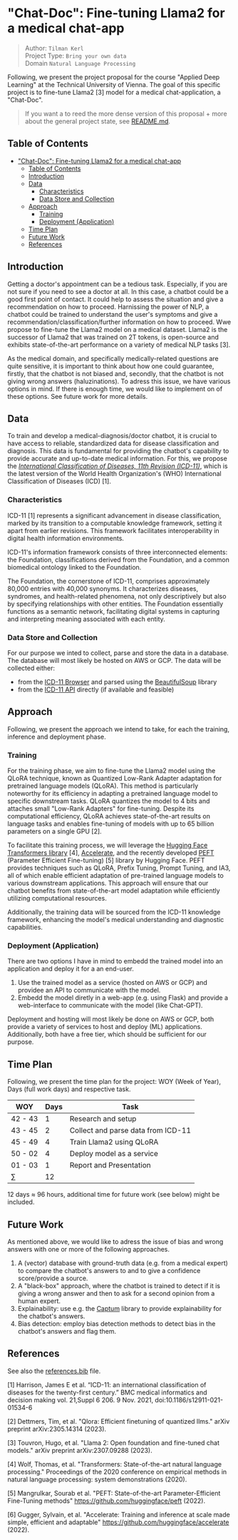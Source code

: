 # "Chat-Doc": Fine-tuning Llama2 for a medical chat-app

> Author: `Tilman Kerl` <br>
> Project Type: `Bring your own data` <br>
> Domain `Natural Language Processing`


Following, we present the project proposal for the course "Applied Deep Learning" at the Technical University of Vienna.
The goal of this specific project is to fine-tune Llama2 [3] model for a medical chat-application, a "Chat-Doc".

> If you want a to reed the more dense version of this proposal + more about the general project state, see [README.md](https://github.com/MisterXY89/chat-doc).

## Table of Contents
<!-- TOC depthFrom:2 depthTo:6 withLinks:1 updateOnSave:1 orderedList:0 -->
- ["Chat-Doc": Fine-tuning Llama2 for a medical chat-app](#chat-doc-fine-tuning-llama2-for-a-medical-chat-app)
  - [Table of Contents](#table-of-contents)
  - [Introduction](#introduction)
  - [Data](#data)
    - [Characteristics](#characteristics)
    - [Data Store and Collection](#data-store-and-collection)
  - [Approach](#approach)
    - [Training](#training)
    - [Deployment (Application)](#deployment-application)
  - [Time Plan](#time-plan)
  - [Future Work](#future-work)
  - [References](#references)

## Introduction
<!-- why the idea-->
Getting a doctor's appointment can be a tedious task. Especially, if you are not sure if you need to see a doctor at all.
In this case, a chatbot could be a good first point of contact. It could help to assess the situation and give a recommendation on how to proceed.
Harnissing the power of NLP, a chatbot could be trained to understand the user's symptoms and give a recommendation/classification/further information on how to proceed.
Wwe propose to fine-tune the Llama2 model on a medical dataset. Llama2 is the successor of Llama2 that was trained on 2T tokens, is open-source and exhibits state-of-the-art performance on a variety of medical NLP tasks [3].

As the medical domain, and specifically medically-related questions are quite sensitive, it is important to think about how one could guarantee, firstly, that the chatbot is not biased and, secondly, that the chatbot is not giving wrong answers (haluzinations).
To adress this issue, we have various options in mind. If there is enough time, we would like to implement on of these options.
See future work for more details.

## Data
To train and develop a medical-diagnosis/doctor chatbot, it is crucial to have access to reliable, standardized data for disease classification and diagnosis. 
This data is fundamental for providing the chatbot's capability to provide accurate and up-to-date medical information.
For this, we propose the *[International Classification of Diseases, 11th Revision (ICD-11)](https://icd.who.int/browse11/l-m/en)*, which is the latest version of the World Health Organization's (WHO) International Classification of Diseases (ICD) [1].

### Characteristics
ICD-11 [1] represents a significant advancement in disease classification, marked by its transition to a computable knowledge framework, setting it apart from earlier revisions. 
This framework facilitates interoperability in digital health information environments.

ICD-11's information framework consists of three interconnected elements: the Foundation, classifications derived from the Foundation, and a common biomedical ontology linked to the Foundation.

The Foundation, the cornerstone of ICD-11, comprises approximately 80,000 entries with 40,000 synonyms. 
It characterizes diseases, syndromes, and health-related phenomena, not only descriptively but also by specifying relationships with other entities. 
The Foundation essentially functions as a semantic network, facilitating digital systems in capturing and interpreting meaning associated with each entity.


### Data Store and Collection
For our purpose we inted to collect, parse and store the data in a database. The database will most likely be hosted on AWS or GCP.
The data will be collected either:
- from the [ICD-11 Browser](https://icd.who.int/browse11/l-m/en) and parsed using the [BeautifulSoup](https://www.crummy.com/software/BeautifulSoup/bs4/doc/) library
- from the [ICD-11 API](https://icd.who.int/icdapi) directly (if available and feasible)


## Approach
Following, we present the approach we intend to take, for each the training, inference and deployment phase.

### Training
For the training phase, we aim to fine-tune the Llama2 model using the QLoRA technique, known as Quantized Low-Rank Adapter adaptation for pretrained language models (QLoRA). 
This method is particularly noteworthy for its efficiency in adapting a pretrained language model to specific downstream tasks.
QLoRA quantizes the model to 4 bits and attaches small "Low-Rank Adapters" for fine-tuning. 
Despite its computational efficiency, QLoRA achieves state-of-the-art results on language tasks and enables fine-tuning of models with up to 65 billion parameters on a single GPU [2].

To facilitate this training process, we will leverage the [Hugging Face Transformers library](https://huggingface.co/docs/transformers/index) [4], [Accelerate](https://huggingface.co/docs/accelerate/index), and the recently developed [PEFT](https://github.com/huggingface/peft) (Parameter Efficient Fine-tuning) [5] library by Hugging Face. 
PEFT provides techniques such as QLoRA, Prefix Tuning, Prompt Tuning, and IA3, all of which enable efficient adaptation of pre-trained language models to various downstream applications. 
This approach will ensure that our chatbot benefits from state-of-the-art model adaptation while efficiently utilizing computational resources.

Additionally, the training data will be sourced from the ICD-11 knowledge framework, enhancing the model's medical understanding and diagnostic capabilities.

### Deployment (Application)
There are two options I have in mind to embedd the trained model into an application and deploy it for a an end-user.

1. Use the trained model as a service (hosted on AWS or GCP) and providee an API to communicate with the model.
2. Embedd the model diretly in a web-app (e.g. using Flask) and provide a web-interface to communicate with the model (like Chat-GPT).

Deployment and hosting will most likely be done on AWS or GCP, both provide a variety of services to host and deploy (ML) applications. 
Additionally, both have a free tier, which should be sufficient for our purpose.

## Time Plan
Following, we present the time plan for the project: WOY (Week of Year), Days (full work days) and respective task.

| WOY | Days | Task |
| --- | --- | --- |
| 42 - 43 | 1 | Research and setup |
| 43 - 45 | 2 | Collect and parse data from ICD-11 |
| 45 - 49 | 4 | Train Llama2 using QLoRA |
| 50 - 02 | 4 | Deploy model as a service |
| 01 - 03 | 1 | Report and Presentation |
| $\sum$ | 12 |  |

12 days $\approx$ 96 hours, additional time for future work (see below) might be included.

## Future Work
As mentioned above, we would like to adress the issue of bias and wrong answers with one or more of the following approaches.
1. A (vector) database with ground-truth data (e.g. from a medical expert) to compare the chatbot's answers to and to give a confidence score/provide a source.
2. A "black-box" approach, where the chatbot is trained to detect if it is giving a wrong answer and then to ask for a second opinion from a human expert.
3. Explainability: use e.g. the [Captum](https://captum.ai/) library to provide explainability for the chatbot's answers.
4. Bias detection: employ bias detection methods to detect bias in the chatbot's answers and flag them.

## References
See also the [references.bib](./references.bib) file.

[1] Harrison, James E et al. “ICD-11: an international classification of diseases for the twenty-first century.” BMC medical informatics and decision making vol. 21,Suppl 6 206. 9 Nov. 2021, doi:10.1186/s12911-021-01534-6

[2] Dettmers, Tim, et al. "Qlora: Efficient finetuning of quantized llms." arXiv preprint arXiv:2305.14314 (2023).

[3] Touvron, Hugo, et al. "Llama 2: Open foundation and fine-tuned chat models." arXiv preprint arXiv:2307.09288 (2023).

[4] Wolf, Thomas, et al. "Transformers: State-of-the-art natural language processing." Proceedings of the 2020 conference on empirical methods in natural language processing: system demonstrations (2020).

[5] Mangrulkar, Sourab et al. "PEFT: State-of-the-art Parameter-Efficient Fine-Tuning methods" https://github.com/huggingface/peft (2022).

[6] Gugger, Sylvain, et al. "Accelerate: Training and inference at scale made simple, efficient and adaptable" https://github.com/huggingface/accelerate (2022).
